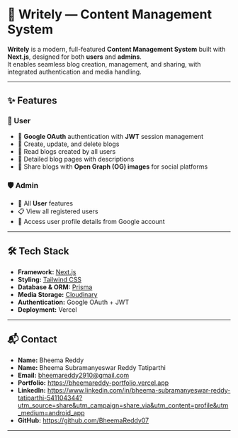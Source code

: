 # 📝 Writely — Content Management System

**Writely** is a modern, full-featured **Content Management System** built with **Next.js**, designed for both **users** and **admins**.  
It enables seamless blog creation, management, and sharing, with integrated authentication and media handling.

---

## ✨ Features

### 👤 User
- 🔐 **Google OAuth** authentication with **JWT** session management
- 📝 Create, update, and delete blogs
- 📖 Read blogs created by all users
- 📜 Detailed blog pages with descriptions
- 🔗 Share blogs with **Open Graph (OG) images** for social platforms

### 🛡️ Admin
- 👀 All **User** features
- 📋 View all registered users
- 👤 Access user profile details from Google account

---

## 🛠 Tech Stack

- **Framework:** [Next.js](https://nextjs.org/)  
- **Styling:** [Tailwind CSS](https://tailwindcss.com/)  
- **Database & ORM:** [Prisma](https://www.prisma.io/)  
- **Media Storage:** [Cloudinary](https://cloudinary.com/)  
- **Authentication:** Google OAuth + JWT  
- **Deployment:** Vercel  

---

## 📬 Contact

- **Name:** Bheema Reddy  
- **Name:** Bheema Subramanyeswar Reddy Tatiparthi  
- **Email:** bheemareddy2910@gmail.com  
- **Portfolio:** https://bheemareddy-portfolio.vercel.app  
- **LinkedIn:** https://www.linkedin.com/in/bheema-subramanyeswar-reddy-tatiparthi-541104344?utm_source=share&utm_campaign=share_via&utm_content=profile&utm_medium=android_app  
- **GitHub:** https://github.com/BheemaReddy07  
---
